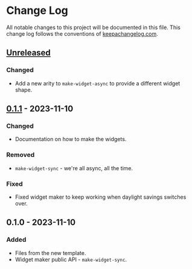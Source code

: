 # Change Log
All notable changes to this project will be documented in this file. This change log follows the conventions of [keepachangelog.com](http://keepachangelog.com/).

## [Unreleased]
### Changed
- Add a new arity to `make-widget-async` to provide a different widget shape.

## [0.1.1] - 2023-11-10
### Changed
- Documentation on how to make the widgets.

### Removed
- `make-widget-sync` - we're all async, all the time.

### Fixed
- Fixed widget maker to keep working when daylight savings switches over.

## 0.1.0 - 2023-11-10
### Added
- Files from the new template.
- Widget maker public API - `make-widget-sync`.

[Unreleased]: https://github.com/learnclj/passgen/compare/0.1.1...HEAD
[0.1.1]: https://github.com/learnclj/passgen/compare/0.1.0...0.1.1

